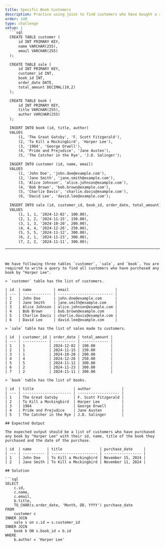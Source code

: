 ```yaml
---
title: Specific Book Customers
description: Practice using joins to find customers who have bought a specific book
order: 140
type: challenge
setup: |
  ```sql
  CREATE TABLE customer (
      id INT PRIMARY KEY,
      name VARCHAR(255),
      email VARCHAR(255)
  );

  CREATE TABLE sale (
      id INT PRIMARY KEY,
      customer_id INT,
      book_id INT,
      order_date DATE,
      total_amount DECIMAL(10,2)
  );

  CREATE TABLE book (
      id INT PRIMARY KEY,
      title VARCHAR(255),
      author VARCHAR(255)
  );

  INSERT INTO book (id, title, author)
  VALUES 
      (1, 'The Great Gatsby', 'F. Scott Fitzgerald'),
      (2, 'To Kill a Mockingbird', 'Harper Lee'),
      (3, '1984', 'George Orwell'),
      (4, 'Pride and Prejudice', 'Jane Austen'),
      (5, 'The Catcher in the Rye', 'J.D. Salinger');

  INSERT INTO customer (id, name, email)
  VALUES 
      (1, 'John Doe', 'john.doe@example.com'),
      (2, 'Jane Smith', 'jane.smith@example.com'),
      (3, 'Alice Johnson', 'alice.johnson@example.com'),
      (4, 'Bob Brown', 'bob.brown@example.com'),
      (5, 'Charlie Davis', 'charlie.davis@example.com'),
      (6, 'David Lee', 'david.lee@example.com');

  INSERT INTO sale (id, customer_id, book_id, order_date, total_amount)
  VALUES 
      (1, 1, 1, '2024-12-02', 100.00),
      (2, 1, 2, '2024-11-15', 150.00),
      (3, 1, 3, '2024-10-20', 200.00),
      (4, 4, 4, '2024-12-26', 250.00),
      (5, 5, 5, '2024-11-12', 300.00),
      (6, 2, 1, '2024-11-23', 300.00),
      (7, 2, 2, '2024-11-11', 300.00);
  ```
---
```


We have following three tables `customer`, `sale`, and `book`. You are required to write a query to find all customers who have purchased any book by "Harper Lee".

> `customer` table has the list of customers.

| id  | name          | email                     |
| --- | ------------- | ------------------------- |
| 1   | John Doe      | john.doe@example.com      |
| 2   | Jane Smith    | jane.smith@example.com    |
| 3   | Alice Johnson | alice.johnson@example.com |
| 4   | Bob Brown     | bob.brown@example.com     |
| 5   | Charlie Davis | charlie.davis@example.com |
| 6   | David Lee     | david.lee@example.com     |

> `sale` table has the list of sales made to customers.

| id  | customer_id | order_date | total_amount |
| --- | ----------- | ---------- | ------------ |
| 1   | 1           | 2024-12-02 | 100.00       |
| 2   | 1           | 2024-11-15 | 150.00       |
| 3   | 1           | 2024-10-20 | 200.00       |
| 4   | 4           | 2024-12-26 | 250.00       |
| 5   | 5           | 2024-11-12 | 300.00       |
| 6   | 2           | 2024-11-23 | 300.00       |
| 7   | 2           | 2024-11-11 | 300.00       |

> `book` table has the list of books.

| id  | title                  | author              |
| --- | ---------------------- | ------------------- |
| 1   | The Great Gatsby       | F. Scott Fitzgerald |
| 2   | To Kill a Mockingbird  | Harper Lee          |
| 3   | 1984                   | George Orwell       |
| 4   | Pride and Prejudice    | Jane Austen         |
| 5   | The Catcher in the Rye | J.D. Salinger       |

## Expected Output

The expected output should be a list of customers who have purchased any book by "Harper Lee" with their id, name, title of the book they purchased and the date of the purchase.

| id  | name       | title                 | purchase_date     |
| --- | ---------- | --------------------- | ----------------- |
| 1   | John Doe   | To Kill a Mockingbird | November 15, 2024 |
| 2   | Jane Smith | To Kill a Mockingbird | November 11, 2024 |

## Solution

```sql
SELECT
    c.id,
    c.name,
    c.email,
    b.title,
    TO_CHAR(s.order_date, 'Month, DD, YYYY') purchase_date
FROM
    customer c
INNER JOIN
    sale s on c.id = s.customer_id
INNER JOIN
    book b ON s.book_id = b.id
WHERE
    b.author = 'Harper Lee'
```
